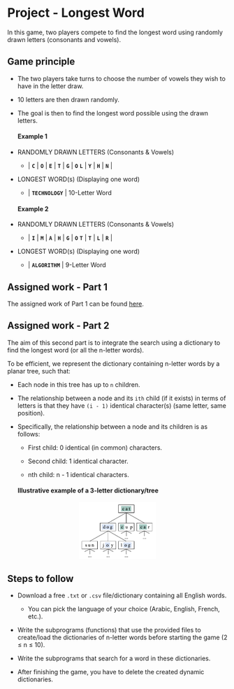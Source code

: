 # Project - Longest Word

In this game, two players compete to find the longest word using randomly drawn letters (consonants and vowels).

## Game principle 

- The two players take turns to choose the number of vowels they wish to have in the letter draw.

- 10 letters are then drawn randomly.

- The goal is then to find the longest word possible using the drawn letters.
  

  #### Example 1

- RANDOMLY DRAWN LETTERS (Consonants & Vowels)

  - | **```C```** | **```O```** | **```E```** | **```T```** | **```G```** | **```O```** **```L```** | **```Y```** | **```H```** | **```N```** |

- LONGEST WORD(s) (Displaying one word)

  - | **```TECHNOLOGY```** | 10-Letter Word

  #### Example 2

- RANDOMLY DRAWN LETTERS (Consonants & Vowels)

  - | **```I```** | **```M```** | **```A```** | **```H```** | **```G```** | **```O```** **```T```** | **```T```** | **```L```** | **```R```** |

- LONGEST WORD(s) (Displaying one word)

  - | **```ALGORITHM```** | 9-Letter Word

## Assigned work - Part 1

The assigned work of Part 1 can be found [here](../part_1/README.md).


## Assigned work - Part 2

The aim of this second part is to integrate the search using a dictionary to find the longest word (or all the n-letter words).

To be efficient, we represent the dictionary containing n-letter words by a planar tree, such that:

- Each node in this tree has up to ```n``` children.
  
- The relationship between a node and its ```ith``` child (if it exists) in terms of letters is that they have ```(i - 1)``` identical character(s) (same letter, same position).

- Specifically, the relationship between a node and its children is as follows:

    - First child: 0 identical (in common) characters.
  
    - Second child: 1 identical character.

    - nth child: n - 1 identical characters.

  #### Illustrative example of a 3-letter dictionary/tree

<div align="center">
  <img src="./illustrative_example.png" alt="" width="35%">
</div>


## Steps to follow

- Download a free ```.txt``` or ```.csv``` file/dictionary containing all English words.
  
    - You can pick the language of your choice (Arabic, English, French, etc.).
  
- Write the subprograms (functions) that use the provided files to create/load the dictionaries of n-letter words before starting the game (2 ≤ n ≤ 10).
  
- Write the subprograms that search for a word in these dictionaries.

- After finishing the game, you have to delete the created dynamic dictionaries.

